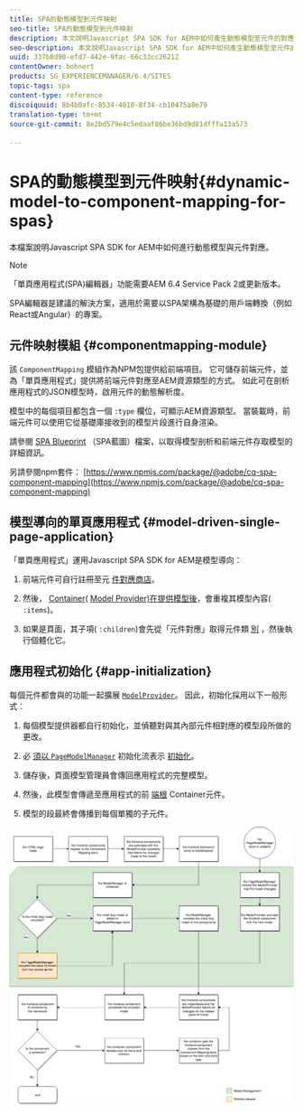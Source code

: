 ```yaml
---
title: SPA的動態模型到元件映射
seo-title: SPA的動態模型到元件映射
description: 本文說明Javascript SPA SDK for AEM中如何產生動態模型至元件的對應。
seo-description: 本文說明Javascript SPA SDK for AEM中如何產生動態模型至元件的對應。
uuid: 337b8d90-efd7-442e-9fac-66c33cc26212
contentOwner: bohnert
products: SG_EXPERIENCEMANAGER/6.4/SITES
topic-tags: spa
content-type: reference
discoiquuid: 8b4b0afc-8534-4010-8f34-cb10475a8e79
translation-type: tm+mt
source-git-commit: 8e2bd579e4c5edaaf86be36bd9d81dfffa13a573

---
```



# SPA的動態模型到元件映射{#dynamic-model-to-component-mapping-for-spas}

本檔案說明Javascript SPA SDK for AEM中如何進行動態模型與元件對應。

>[!NOTE]
>「單頁應用程式(SPA)編輯器」功能需要AEM 6.4 Service Pack 2或更新版本。
>
>SPA編輯器是建議的解決方案，適用於需要以SPA架構為基礎的用戶端轉換（例如React或Angular）的專案。

## 元件映射模組 {#componentmapping-module}

該 `ComponentMapping` 模組作為NPM包提供給前端項目。 它可儲存前端元件，並為「單頁應用程式」提供將前端元件對應至AEM資源類型的方式。 如此可在剖析應用程式的JSON模型時，啟用元件的動態解析度。

模型中的每個項目都包含一個 `:type` 欄位，可顯示AEM資源類型。 當裝載時，前端元件可以使用它從基礎庫接收到的模型片段進行自身渲染。

請參閱 [SPA Blueprint](/help/sites-developing/spa-blueprint.md) （SPA藍圖）檔案，以取得模型剖析和前端元件存取模型的詳細資訊。

另請參閱npm套件： [https://www.npmjs.com/package/@adobe/cq-spa-component-mapping](https://www.npmjs.com/package/@adobe/cq-spa-component-mapping)

## 模型導向的單頁應用程式 {#model-driven-single-page-application}

「單頁應用程式」運用Javascript SPA SDK for AEM是模型導向：

1. 前端元件可自行註冊至元 [件對應商店](/help/sites-developing/spa-dynamic-model-to-component-mapping.md#componentmapping-module)。
1. 然後， [Container](/help/sites-developing/spa-blueprint.md#container)( [Model Provider)在提供模型後](/help/sites-developing/spa-blueprint.md#the-model-provider)，會重複其模型內容( `:items`)。

1. 如果是頁面，其子項( `:children`)會先從「元件對應」取得元件類 [別](/help/sites-developing/spa-blueprint.md#componentmapping) ，然後執行個體化它。

## 應用程式初始化 {#app-initialization}

每個元件都會與的功能一起擴展 [`ModelProvider`](/help/sites-developing/spa-blueprint.md#the-model-provider)。 因此，初始化採用以下一般形式：

1. 每個模型提供器都自行初始化，並偵聽對與其內部元件相對應的模型段所做的更改。
1. 必 [ 須以 `PageModelManager`](/help/sites-developing/spa-blueprint.md#pagemodelmanager) 初始化流表示 [初始化](/help/sites-developing/spa-blueprint.md)。

1. 儲存後，頁面模型管理員會傳回應用程式的完整模型。
1. 然後，此模型會傳遞至應用程式的前 [端根](/help/sites-developing/spa-blueprint.md#container) Container元件。
1. 模型的段最終會傳播到每個單獨的子元件。

![app_model_initialization](assets/app_model_initialization.png)

